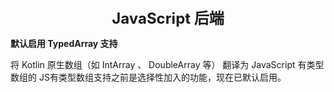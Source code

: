 <center><font size="5"><b>JavaScript 后端</b></font></center>

**默认启用 TypedArray 支持**

将 Kotlin 原生数组（如 IntArray 、 DoubleArray 等） 翻译为 JavaScript 有类型数组的 JS有类型数组支持之前是选择性加入的功能，现在已默认启用。